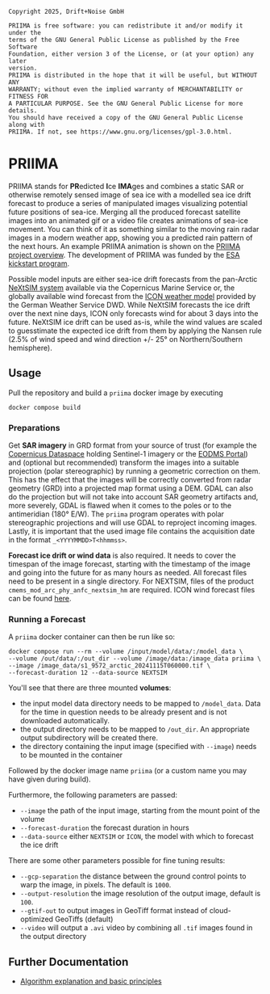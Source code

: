```
Copyright 2025, Drift+Noise GmbH

PRIIMA is free software: you can redistribute it and/or modify it under the
terms of the GNU General Public License as published by the Free Software
Foundation, either version 3 of the License, or (at your option) any later
version.
PRIIMA is distributed in the hope that it will be useful, but WITHOUT ANY
WARRANTY; without even the implied warranty of MERCHANTABILITY or FITNESS FOR
A PARTICULAR PURPOSE. See the GNU General Public License for more details.
You should have received a copy of the GNU General Public License along with
PRIIMA. If not, see https://www.gnu.org/licenses/gpl-3.0.html.
```

# PRIIMA

PRIIMA stands for **PR**edicted **I**ce **IMA**ges and combines a static SAR
or otherwise remotely sensed image of sea ice with a modelled sea ice drift
forecast to produce a series of manipulated images visualizing potential
future positions of sea-ice.
Merging all the produced forecast satellite images into an animated gif or a
video file creates animations of sea-ice movement. You can think of it as
something similar to the moving rain radar images in a modern weather app,
showing you a predicted rain pattern of the next hours. An example PRIIMA
animation is shown on the
[PRIIMA project overview](https://driftnoise.com/priima.html). The development
of PRIIMA was funded by the [ESA kickstart program](https://business.esa.int/news/kick-start-activities-new-funding-opportunity-for-innovative-applications-ideas).

Possible model inputs are either sea-ice drift forecasts from the pan-Arctic
[NeXtSIM system](https://data.marine.copernicus.eu/product/ARCTIC_ANALYSISFORECAST_PHY_ICE_002_011/description)
available via the Copernicus Marine Service or, the globally available wind
forecast from the
[ICON weather model](https://www.dwd.de/EN/research/weatherforecasting/num_modelling/01_num_weather_prediction_modells/icon_description.html)
provided by the German Weather Service DWD. While NeXtSIM forecasts the ice
drift over the next nine days, ICON only forecasts wind for about 3 days into
the future. NeXtSIM ice drift can be used as-is, while the wind values are
scaled to guesstimate the expected ice drift from them by applying the Nansen
rule (2.5% of wind speed and wind direction +/- 25° on Northern/Southern
hemisphere).

## Usage

Pull the repository and build a `priima` docker image by executing

```
docker compose build
```

### Preparations

Get **SAR imagery** in GRD format from your source of trust (for example the
[Copernicus Dataspace](https://browser.dataspace.copernicus.eu) holding
Sentinel-1 imagery or the [EODMS Portal](https://www.eodms-sgdot.nrcan-rncan.gc.ca/))
and (optional but recommended) transform the images into a suitable projection
(polar stereographic) by running a geometric correction on them. This has the
effect that the images will be correctly converted from radar geometry (GRD)
into a projected map format using a DEM. GDAL can also do the projection but
will not take into account SAR geometry artifacts and, more severely, GDAL is
flawed when it comes to the poles or to the antimeridian (180° E/W). The
`priima` program operates with polar stereographic projections and will use
GDAL to reproject incoming images. Lastly, it is important that the used
image file contains the acquisition date in the format `_<YYYYMMDD>T<hhmmss>`.

**Forecast ice drift or wind data** is also required. It needs to cover the
timespan of the image forecast, starting with the timestamp of the image and
going into the future for as many hours as needed. All forecast files need
to be present in a single directory. For NEXTSIM, files of the product
`cmems_mod_arc_phy_anfc_nextsim_hm` are required. ICON wind forecast files
can be found [here](https://opendata.dwd.de/weather/nwp/icon/grib/).

### Running a Forecast

A `priima` docker container can then be run like so:

```
docker compose run --rm --volume /input/model/data/:/model_data \
--volume /out/data/:/out_dir --volume /image/data:/image_data priima \
--image /image_data/s1_9572_arctic_20241115T060000.tif \
--forecast-duration 12 --data-source NEXTSIM
```

You'll see that there are three mounted **volumes**:
* the input model data directory needs to be mapped to `/model_data`. Data for
  the time in question needs to be already present and is not downloaded
  automatically.
* the output directory needs to be mapped to `/out_dir`. An appropriate output
  subdirectory will be created there.
* the directory containing the input image (specified with `--image`) needs to
  be mounted in the container

Followed by the docker image name `priima` (or a custom name you may have
given during build).

Furthermore, the following parameters are passed:
* `--image` the path of the input image, starting from the mount point of the
  volume
* `--forecast-duration` the forecast duration in hours
* `--data-source` either `NEXTSIM` or `ICON`, the model with which to forecast
  the ice drift

There are some other parameters possible for fine tuning results:
* `--gcp-separation` the distance between the ground control points to warp the
  image, in pixels. The default is `1000`.
* `--output-resolution` the image resolution of the output image, default is
  `100`.
* `--gtif-out` to output images in GeoTiff format instead of cloud-optimized
  GeoTiffs (default)
* `--video` will output a `.avi` video by combining all `.tif` images found in
  the output directory

## Further Documentation

* [Algorithm explanation and basic principles](docs/algorithm-explanation.md)
